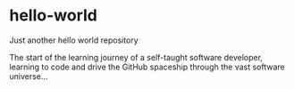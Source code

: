 # hello-world

Just another hello world repository

The start of the learning journey of a self-taught software developer,
learning to code and drive the GitHub spaceship through the vast software universe...
